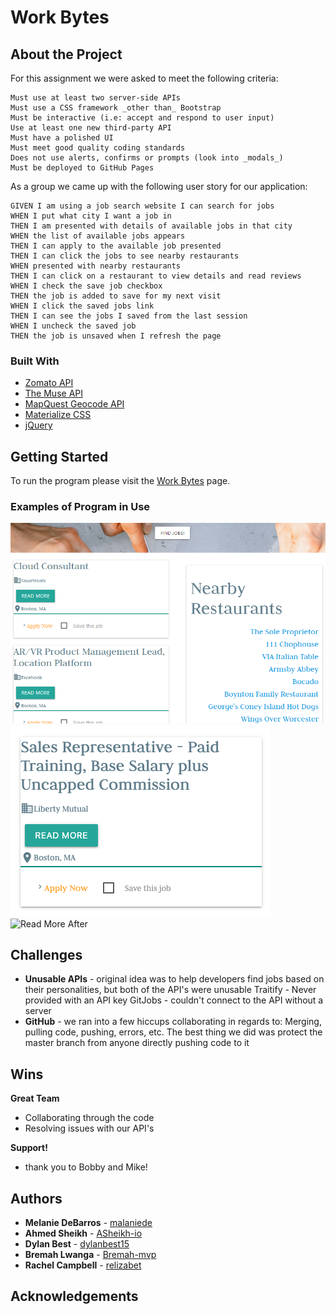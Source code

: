 # Work Bytes

## About the Project

For this assignment we were asked to meet the following criteria:

    Must use at least two server-side APIs
    Must use a CSS framework _other than_ Bootstrap
    Must be interactive (i.e: accept and respond to user input)
    Use at least one new third-party API
    Must have a polished UI
    Must meet good quality coding standards
    Does not use alerts, confirms or prompts (look into _modals_)
    Must be deployed to GitHub Pages

As a group we came up with the following user story for our application:

    GIVEN I am using a job search website I can search for jobs
    WHEN I put what city I want a job in
    THEN I am presented with details of available jobs in that city
    WHEN the list of available jobs appears
    THEN I can apply to the available job presented
    THEN I can click the jobs to see nearby restaurants
    WHEN presented with nearby restaurants
    THEN I can click on a restaurant to view details and read reviews
    WHEN I check the save job checkbox
    THEN the job is added to save for my next visit
    WHEN I click the saved jobs link
    THEN I can see the jobs I saved from the last session
    WHEN I uncheck the saved job
    THEN the job is unsaved when I refresh the page

### Built With

- <a href="https://developers.zomato.com/api">Zomato API</a>
- <a href="https://www.themuse.com/developers/api/v2">The Muse API</a>
- <a href="https://developer.mapquest.com/documentation/geocoding-api/">MapQuest Geocode API</a>
- <a href="https://materializecss.com/">Materialize CSS</a>
- <a href="https://api.jquery.com/">jQuery</a>

## Getting Started

To run the program please visit the <a href="https://relizabet.github.io/Work_Bytes/">Work Bytes</a> page.

### Examples of Program in Use

![A Picture](https://github.com/relizabet/Work_Bytes/blob/Bremah-style/Assets/Annotation%202020-08-08%20150100.png)
![Read More Before](Assets/readmorebefore.png)
![Read More After](Assets/readmoreafter.png)

## Challenges

- **Unusable APIs** - original idea was to help developers find jobs based on their personalities, but both of the API's were unusable
  Traitify - Never provided with an API key
  GitJobs - couldn't connect to the API without a server
- **GitHub** - we ran into a few hiccups collaborating in regards to:
  Merging, pulling code, pushing, errors, etc.
  The best thing we did was protect the master branch from anyone directly pushing code to it

## Wins

**Great Team**

- Collaborating through the code
- Resolving issues with our API's

**Support!**

- thank you to Bobby and Mike!

## Authors

- **Melanie DeBarros** - [malaniede](https://github.com/melaniede)
- **Ahmed Sheikh** - [ASheikh-io](https://github.com/ASheikh-io)
- **Dylan Best** - [dylanbest15](https://github.com/dylanbest15)
- **Bremah Lwanga** - [Bremah-mvp](https://github.com/Bremah-mvp)
- **Rachel Campbell** - [relizabet](https://github.com/relizabet)

## Acknowledgements
